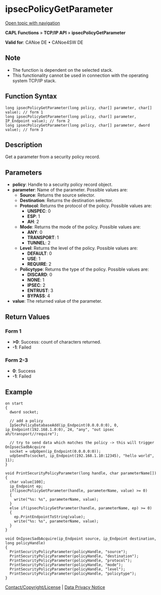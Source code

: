# ipsecPolicyGetParameter

[Open topic with navigation](../../../../../CANoeDEFamily.htm#Topics/CAPLFunctions/TCPIPAPI/Functions/CAPLfunctionIpsecPolicyGetParameter.md)

**CAPL Functions** » **TCP/IP API** » **ipsecPolicyGetParameter**

**Valid for**: CANoe DE • CANoe4SW DE

## Note
- The function is dependent on the selected stack.
- This functionality cannot be used in connection with the operating system TCP/IP stack.

## Function Syntax

```plaintext
long ipsecPolicyGetParameter(long policy, char[] parameter, char[] value); // form 1
long ipsecPolicyGetParameter(long policy, char[] parameter, IP_Endpoint value); // form 2
long ipsecPolicyGetParameter(long policy, char[] parameter, dword value); // form 3
```

## Description

Get a parameter from a security policy record.

## Parameters

- **policy**: Handle to a security policy record object.
- **parameter**: Name of the parameter. Possible values are:
  - **Source**: Returns the source selector.
  - **Destination**: Returns the destination selector.
  - **Protocol**: Returns the protocol of the policy. Possible values are:
    - **UNSPEC**: 0
    - **ESP**: 1
    - **AH**: 2
  - **Mode**: Returns the mode of the policy. Possible values are:
    - **ANY**: 0
    - **TRANSPORT**: 1
    - **TUNNEL**: 2
  - **Level**: Returns the level of the policy. Possible values are:
    - **DEFAULT**: 0
    - **USE**: 1
    - **REQUIRE**: 2
  - **Policytype**: Returns the type of the policy. Possible values are:
    - **DISCARD**: 0
    - **NONE**: 1
    - **IPSEC**: 2
    - **ENTRUST**: 3
    - **BYPASS**: 4
- **value**: The returned value of the parameter.

## Return Values

### Form 1

- **>0**: Success: count of characters returned.
- **-1**: Failed

### Form 2-3

- **0**: Success
- **-1**: Failed

## Example

```plaintext
on start
{
  dword socket;

  // add a policy
  IpSecPolicyDatabaseAdd(ip_Endpoint(0.0.0.0:0), 0, ip_Endpoint(192.168.1.0:0), 24, "any", "out ipsec ah/transport//require");

  // try to send data which matches the policy -> this will trigger OnIpsecSadbAcquire
  socket = udpOpen(ip_Endpoint(0.0.0.0:0));
  udpSendTo(socket, ip_Endpoint(192.168.1.10:12345), "hello world", 11);
}

void PrintSecurityPolicyParameter(long handle, char parameterName[])
{
  char value[100];
  ip_Endpoint ep;
  if(ipsecPolicyGetParameter(handle, parameterName, value) >= 0)
  {
    write("%s: %s", parameterName, value);
  }
  else if(ipsecPolicyGetParameter(handle, parameterName, ep) >= 0)
  {
    ep.PrintEndpointToString(value);
    write("%s: %s", parameterName, value);
  }
}

void OnIpsecSadbAcquire(ip_Endpoint source, ip_Endpoint destination, long policyHandle)
{
  PrintSecurityPolicyParameter(policyHandle, "source");
  PrintSecurityPolicyParameter(policyHandle, "destination");
  PrintSecurityPolicyParameter(policyHandle, "protocol");
  PrintSecurityPolicyParameter(policyHandle, "mode");
  PrintSecurityPolicyParameter(policyHandle, "level");
  PrintSecurityPolicyParameter(policyHandle, "policytype");
}
```

[Contact/Copyright/License](../../../Shared/ContactCopyrightLicense.md) | [Data Privacy Notice](https://www.vector.com/int/en/company/get-info/privacy-policy/)
